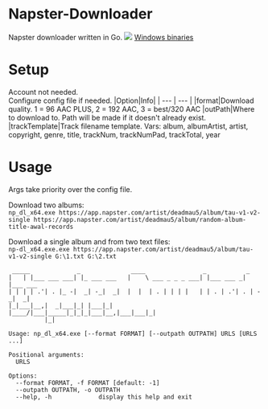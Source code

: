 # Napster-Downloader
Napster downloader written in Go.
![](https://i.imgur.com/FPInZVO.png)
[Windows binaries](https://github.com/Sorrow446/Napster-downloader/releases)

# Setup
Account not needed.    
Configure config file if needed.
|Option|Info|
| --- | --- |
|format|Download quality. 1 = 96 AAC PLUS, 2 = 192 AAC, 3 = best/320 AAC
|outPath|Where to download to. Path will be made if it doesn't already exist.
|trackTemplate|Track filename template. Vars: album, albumArtist, artist, copyright, genre, title, trackNum, trackNumPad, trackTotal, year

# Usage
Args take priority over the config file.

Download two albums:   
`np_dl_x64.exe https://app.napster.com/artist/deadmau5/album/tau-v1-v2-single https://app.napster.com/artist/deadmau5/album/random-album-title-awal-records`

Download a single album and from two text files:   
`np-dl_x64.exe.exe https://app.napster.com/artist/deadmau5/album/tau-v1-v2-single G:\1.txt G:\2.txt`

```
 _____             _              ____                _           _
|   | |___ ___ ___| |_ ___ ___   |    \ ___ _ _ _ ___| |___ ___ _| |___ ___
| | | | .'| . |_ -|  _| -_|  _|  |  |  | . | | | |   | | . | .'| . | -_|  _|
|_|___|__,|  _|___|_| |___|_|    |____/|___|_____|_|_|_|___|__,|___|___|_|
          |_|                                                                                                           

Usage: np_dl_x64.exe [--format FORMAT] [--outpath OUTPATH] URLS [URLS ...]

Positional arguments:
  URLS

Options:
  --format FORMAT, -f FORMAT [default: -1]
  --outpath OUTPATH, -o OUTPATH
  --help, -h             display this help and exit
```
